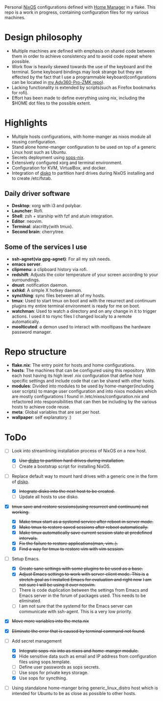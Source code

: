 Personal [NixOS] configurations defined with [Home Manager] in a flake.
This repo is a work in progress, containing configuration files for my
various machines.

# Design philosophy
- Multiple machines are defined with emphasis on shared code between them
in order to achieve consistency and to avoid code repeat where possible.
- Work flow is heavily skewed towards the use of the keyboard and the terminal.
Some keyboard bindings may look strange but they are effected by the fact
that I use a programmable keyboard(configurations can be located in
[my Adv360-Pro-ZMK repo]).
- Lacking functionality is extended by scripts(such as Firefox bookmarks for rofi).
- Effort has been made to define everything using nix, including the $HOME
dot files to the possible extent.

# Highlights
- Multiple hosts configurations, with home-manger as nixos module
  all reusing configuration.
- Stand alone home-manger configuration to be used on top of a
  generic Linux host such as Ubuntu.
- Secrets deployment using [sops-nix].
- Extensively configured xorg and terminal environment.
- Configuration for KVM, VirtualBox, and docker.
- Integration of [disko] to partition hard drives during NixOS installing
  and to create /etc/fstab.

## Daily driver software
- **Desktop**: xorg with i3 and polybar.
- **Launcher**: Rofi.
- **Shell**: zsh + starship with fzf and atuin integration.
- **Editor**: neovim.
- **Terminal**: alacritty(with tmux).
- **Second brain**: cherrytree.

## Some of the services I use
- **ssh-agnet(via gpg-agnet)**: For all my ssh needs.
- **emacs server**.
- **clipmenu**: a clipboard history via rofi.
- **redshift**: Adjusts the color temperature of your screen according to your surroundings.
- **dnust**: notification daemon.
- **sxhkd**: A simple X hotkey daemon.
- **syncthing**: sync files between all of my hosts.
- **tmux**: Used to start tmux on boot and with the resurrect and continuum
            plugins my entire terminal environment is ready for me on boot.
- **watchman**: Used to watch a directory and on any change in it to trigger actions.
  I used it to rsync files I changed locally to a remote automatically.
- **moolticuted**: a demon used to interact with mooltipass the hardware password manager.

# Repo structure
- **flake.nix**: The entry point for hosts and home configurations.
- **hosts**: The machines that can be configured using this repository. With each
host having its high level .nix configuration that define host specific settings
and include code that can be shared with other hosts.
- **modules**: Divided into modules to be used by home-manger(including user scripts)
to mange user configuration and into nixos modules which are mostly configurations
I found in /etc/nixos/configuration.nix and refactored into responsibilities that can
then be including by the various hosts to achieve code reuse.
- **meta**: Global variables that are set per host.
- **wallpaper**: self explanatory :)

# ToDo
- [ ] Look into streamlining installation process of NixOS on a new host.
  - [x] ~~Use [disko] to partition hard drives during installation.~~
  - [ ] Create a bootstrap script for installing NixOS.
- [ ] Replace default way to mount hard drives with a generic one in the form of [disko].
  - [x] ~~Integrate disko into the next host to be created.~~
  - [ ] Update all hosts to use disko.
- [x] ~~tmux save and restore sessions(using resurrect and continuum) not working.~~
  - [x] ~~Make tmux start as a systemd service after reboot in server mode.~~
  - [x] ~~Make tmux to restore saved sessions after reboot automatically.~~
  - [x] ~~Make tmux automatically save current session state at predefined intervals.~~
  - [x] ~~Fix the failure to restore applications(man, vim..).~~
  - [x] ~~Find a way for tmux to restore vim with vim session.~~
- [ ] Setup Emacs.
  - [x] ~~Create sane settings with some plugins to be used as a base.~~
  - [x] ~~Adjust Emacs settings to work with server-client mode. This is~~
        ~~a stretch goal as I installed Emacs for evaluation and right now~~
        ~~I am not sure I will be using it over neovim.~~
  - [ ] There is code duplication between the settings from Emacs and Emacs
        server in the forum of packages used. This needs to be eliminated.
  - [ ] I am not sure that the systemd for the Emacs server can communicate
        with ssh-agent. This is a very low priority.
- [x] ~~Move more variables into the meta.nix~~
- [x] ~~Eliminate the error that is caused by terminal command not found.~~
- [ ] Add secret management
  - [x] ~~Integrate sops-nix into as nixos and home-manger module.~~
  - [x] Hide sensitive data such as email and IP address from configuration files
    using sops.template.
  - [ ] Define user passwords as sops secrets.
  - [ ] Use sops for private keys storage.
  - [x] Use sops for syncthing.

- [ ] Using standalone home-manger bring generic_linux_distro host which is
      intended for Ubuntu to be as close as possible to other hosts.


<!-- variables -->


[NixOS]: <https://nixos.org>
[Home Manager]: <https://github.com/nix-community/home-manager/>
[my Adv360-Pro-ZMK repo]: <https://github.com/p3t33/Adv360-Pro-ZMK/tree/V3.0/>
[disko]: <https://github.com/nix-community/disko>
[sops-nix]: <https://github.com/Mic92/sops-nix>
